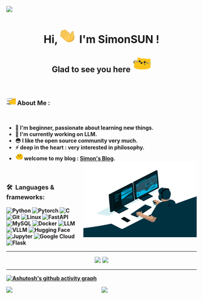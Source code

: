 ![](https://raw.githubusercontent.com/halfrost/halfrost/master/icons/header_.png)
<h1 align="center"><strong>Hi,<img src="pics/wave.gif" alt="hi"  width=50 height=40 />  I'm SimonSUN ! </h1> 
<h2 align="center">Glad to see you here <img src="pics/meow_attention.gif" alt="hi"  width=50 height=40 /><strong/></h2>
<br>
  
### <img src="pics/meow_code.gif" alt="hi"  width=25 height=25 /> About Me :
<br />
  
- 🚀 I'm beginner, passionate about learning new things.&nbsp;
- 🌱 I'm currently working on LLM.&nbsp;
- 😳 I like the open source community very much.&nbsp;
- ⚡ deep in the heart : very interested in philosophy.&nbsp;
- <img src="pics/blob-hype.gif" alt="hi"  width=20 height=20 /> welcome to my blog : [Simon's Blog](https://simons-blog-eight.vercel.app/).&nbsp;
  <img align="right" alt="GIF" src="pics/code.gif?raw=true" width="300" height="200" />
  <br /> 
  <br /> 
  <br />  

### 🛠 &nbsp;Languages & frameworks:
![Python](https://img.shields.io/badge/-Python-05122A?style=flat&logo=python)
![Pytorch](https://img.shields.io/badge/-Pytorch-05122A?style=flat&logo=pytorch)
![C](https://img.shields.io/badge/-C-05122A?style=flat&logo=C&logoColor=A8B9CC)
![Git](https://img.shields.io/badge/-Git-05122A?style=flat&logo=git)
![Linux](https://img.shields.io/badge/-Linux-05122A?style=flat&logo=linux)
![FastAPI](https://img.shields.io/badge/-FastAPI-05122A?style=flat&logo=fastapi)&nbsp;
![MySQL](https://img.shields.io/badge/-MySQL-05122A?style=flat&logo=mysql&logoColor=4479A1)
![Docker](https://img.shields.io/badge/-Docker-05122A?style=flat&logo=docker&logoColor=2496ED)
![LLM](https://img.shields.io/badge/-LLM-05122A?style=flat&logo=openai)&nbsp;
![VLLM](https://img.shields.io/badge/-VLLM-05122A?style=flat&logo=v&logoColor=white)
![Hugging Face](https://img.shields.io/badge/-Hugging_Face-05122A?style=flat&logo=huggingface&logoColor=orange)
![Jupyter](https://img.shields.io/badge/-Jupyter-05122A?style=flat&logo=jupyter&logoColor=F37626)
![Google Cloud](https://img.shields.io/badge/-Google%20Cloud-05122A?style=flat&logo=googlecloud&logoColor=4285F4) 
![Flask](https://img.shields.io/badge/-Flask-05122A?style=flat&logo=flask&logoColor=000000)&nbsp;  

  ---
<p align = "center">
  <img src = "https://github-readme-stats-sigma-five.vercel.app/api?username=Tendo33&count_private=true&show_icons=true&theme=tokyonight&line_height=40">
  <img src = "https://github-readme-stats-sigma-five.vercel.app/api/top-langs/?username=Tendo33&theme=tokyonight&line_height=40">
</p>
  
  ---
[![Ashutosh's github activity graph](https://github-readme-activity-graph.vercel.app/graph?username=Tendo33&theme=rogue)](https://github.com/ashutosh00710/github-readme-activity-graph)
  <p align = "center">
  <img align = "left" src = "https://github-readme-streak-stats.herokuapp.com/?user=Tendo33&theme=tokyonight" width="50%">
</p>
  <p align = "center">
  <img align = "right" src = "https://github-profile-trophy.vercel.app/?username=Tendo33&theme=tokyonight" width="50%" >
</p>
